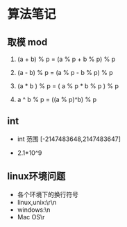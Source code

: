 # 算法笔记

## 取模 mod

1. (a + b) % p = (a % p + b % p) % p  

2. (a - b) % p = (a % p - b % p) % p  

3. (a * b ) % p = ( a % p * b % p ) % p  

4. a ^ b % p = ((a % p)^b) % p

## int

* int 范围  [-2147483648,2147483647]

* 2.1*10^9

## linux环境问题

* 各个环境下的换行符号
* linux,unix:\r\n
* windows:\n
* Mac OS\r
